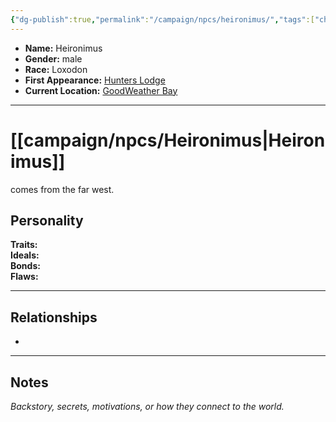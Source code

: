 ```yaml
---
{"dg-publish":true,"permalink":"/campaign/npcs/heironimus/","tags":["character","npc"],"created":"2025-10-28T18:49:59.276-07:00","updated":"2025-10-28T22:51:55.042-07:00"}
---
```



<p><span><ul>
<li dir="auto"><strong>Name:</strong> Heironimus</li>
<li dir="auto"><strong>Gender:</strong> male</li>
<li dir="auto"><strong>Race:</strong> Loxodon</li>
<li dir="auto"><strong>First Appearance:</strong> <a data-tooltip-position="top" aria-label="campaign/locations/Hunters Lodge.md" data-href="campaign/locations/Hunters Lodge.md" href="campaign/locations/Hunters Lodge.md" class="internal-link" target="_blank" rel="noopener nofollow">Hunters Lodge</a></li>
<li dir="auto"><strong>Current Location:</strong> <a data-tooltip-position="top" aria-label="campaign/locations/GoodWeather Bay.md" data-href="campaign/locations/GoodWeather Bay.md" href="campaign/locations/GoodWeather Bay.md" class="internal-link" target="_blank" rel="noopener nofollow">GoodWeather Bay</a></li>
</ul></span></p>

---

# [[campaign/npcs/Heironimus\|Heironimus]]
comes from the far west.  
## Personality
**Traits:**  
**Ideals:**  
**Bonds:**  
**Flaws:**  

---

## Relationships
- 

---

## Notes
*Backstory, secrets, motivations, or how they connect to the world.*